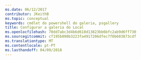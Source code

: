 ```yaml
---
ms.date: 06/12/2017
contributor: JKeithB
ms.topic: conceptual
keywords: cmdlet do powershell do galeria, psgallery
title: Configurar a galeria do Local
ms.openlocfilehash: 70dd7abc3d4b6d618d13823bb6bfc2ab9d6ff730
ms.sourcegitcommit: cf195b090b3223fa4917206dfec7f0b603873cdf
ms.translationtype: MT
ms.contentlocale: pt-PT
ms.lasthandoff: 04/09/2018
---
```

